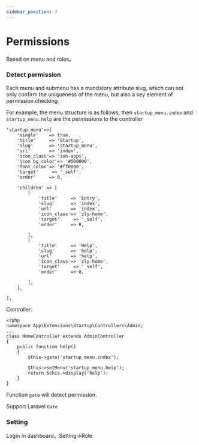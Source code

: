 ```yaml
---
sidebar_position: 7
---
```


# Permissions

Based on menu and roles。

### Detect permission

Each menu and submenu has a mandatory attribute slug, which can not only confirm the uniqueness of the menu, but also a key element of permission checking.

For example, the menu structure is as follows, then ```startup_menu.index``` and ```startup_menu.help``` are the permissions to the controller

```
'startup_menu'=>[
    'single'    => true,
    'title'     => 'Startup',
    'slug'      => 'startup_menu',
    'url'       => 'index',
    'icon_class'=> 'ion-apps',
    'icon_bg_color'=> '#000000',
    'font_color'=> '#ff0000',
    'target'     => '_self',
    'order'     => 0,
    
    'children' => [
        [
            'title'     => 'Entry',
            'slug'      => 'index',
            'url'       => 'index',
            'icon_class'=> 'zly-home',
            'target'     => '_self',
            'order'     => 0,
            
        ],
        [
            'title'     => 'Help',
            'slug'      => 'help',
            'url'       => 'help',
            'icon_class'=> 'zly-home',
            'target'     => '_self',
            'order'     => 0,
            
        ],
    ],
    
],
```

Controller: 

```
<?php
namespace App\Extensions\Startup\Controllers\Admin;
...
class HomeController extends AdminController
{    
    public function help()
    {
        $this->gate('startup_menu.index');

        $this->setMenu('startup_menu.help');
        return $this->display('help');
    }
}

```

Function ```gate``` will detect permission.

Support Laravel ```Gate```

### Setting

Login in dashboard，Setting->Role
